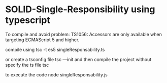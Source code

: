 # SOLID-Single-Responsibility using typescript

To compile and avoid problem: TS1056: Accessors are only available when targeting ECMAScript 5 and higher.

compile using 
tsc -t es5 singleResponsability.ts

or create a tsconfig file
tsc —init 
and then compile the project without specify the ts file
tsc

to execute the code
node singleResponsability.js